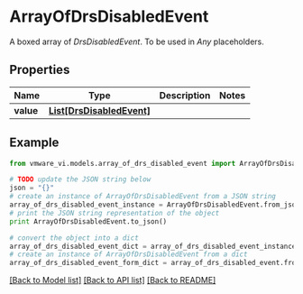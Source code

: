 # ArrayOfDrsDisabledEvent

A boxed array of *DrsDisabledEvent*. To be used in *Any* placeholders. 

## Properties
Name | Type | Description | Notes
------------ | ------------- | ------------- | -------------
**value** | [**List[DrsDisabledEvent]**](DrsDisabledEvent.md) |  | 

## Example

```python
from vmware_vi.models.array_of_drs_disabled_event import ArrayOfDrsDisabledEvent

# TODO update the JSON string below
json = "{}"
# create an instance of ArrayOfDrsDisabledEvent from a JSON string
array_of_drs_disabled_event_instance = ArrayOfDrsDisabledEvent.from_json(json)
# print the JSON string representation of the object
print ArrayOfDrsDisabledEvent.to_json()

# convert the object into a dict
array_of_drs_disabled_event_dict = array_of_drs_disabled_event_instance.to_dict()
# create an instance of ArrayOfDrsDisabledEvent from a dict
array_of_drs_disabled_event_form_dict = array_of_drs_disabled_event.from_dict(array_of_drs_disabled_event_dict)
```
[[Back to Model list]](../README.md#documentation-for-models) [[Back to API list]](../README.md#documentation-for-api-endpoints) [[Back to README]](../README.md)



